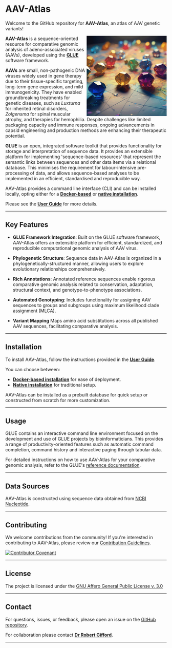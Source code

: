 # AAV-Atlas


Welcome to the GitHub repository for **AAV-Atlas**, an atlas of AAV genetic variants!

<img src="md/aav-atlas-logo.png" align="right" alt="" width="250" />

**AAV-Atlas** is a sequence-oriented resource for comparative genomic analysis of adeno-associated viruses (AAVs), developed using the **[GLUE](https://github.com/giffordlabcvr/gluetools)** software framework. 

**AAVs** are small, non-pathogenic DNA viruses widely used in gene therapy due to their tissue-specific targeting, long-term gene expression, and mild immunogenicity. They have enabled groundbreaking treatments for genetic diseases, such as *Luxturna* for inherited retinal disorders, *Zolgensma* for spinal muscular atrophy, and therapies for hemophilia. Despite challenges like limited packaging capacity and immune responses, ongoing advancements in capsid engineering and production methods are enhancing their therapeutic potential.

**GLUE** is an open, integrated software toolkit that provides functionality for storage and interpretation of sequence data. It provides an extensible platform for implementing 'sequence-based resources' that represent the semantic links between sequences and other data items via a relational database. This minimises the requirement for labour-intensive pre-processing of data, and allows sequence-based analyses to be implemented in an efficient, standardised and reproducible way.

AAV-Atlas provides a command line interface (CLI) and can be installed locally, opting either for a **[Docker-based](https://github.com/giffordlabcvr/AAV-Atlas/wiki/Docker-Installation)** or **[native installation](https://github.com/giffordlabcvr/AAV-Atlas/wiki/Native-Installation)**.

Please see the **[User Guide](https://github.com/giffordlabcvr/AAV-Atlas/wiki)** for more details.

* * * * *

## Key Features

- **GLUE Framework Integration**: Built on the GLUE software framework, AAV-Atlas offers an extensible platform for efficient, standardized, and reproducible computational genomic analysis of AAV virus.

- **Phylogenetic Structure**: Sequence data in AAV-Atlas is organized in a phylogenetically-structured manner, allowing users to explore evolutionary relationships comprehensively.

- **Rich Annotations**: Annotated reference sequences enable rigorous comparative genomic analysis related to conservation, adaptation, structural context, and genotype-to-phenotype associations.

- **Automated Genotyping**: Includes functionality for assigning AAV sequences to groups and subgroups using maximum likelihood clade assignment (MLCA).

- **Variant Mapping** Maps amino acid substitutions across all published AAV sequences, facilitating comparative analysis.


* * * * *

Installation
------------

To install AAV-Atlas, follow the instructions provided in the **[User Guide](https://github.com/giffordlabcvr/AAV-Atlas/wiki)**.

You can choose between:

-   **[Docker-based installation](https://github.com/giffordlabcvr/AAV-Atlas/wiki/Docker-Installation)** for ease of deployment.
-   **[Native installation](https://github.com/giffordlabcvr/AAV-Atlas/wiki/Native-Installation)** for traditional setup.

AAV-Atlas can be installed as a prebuilt database for quick setup or constructed from scratch for more customization.

* * * * *

## Usage

GLUE contains an interactive command line environment focused on the development and use of GLUE projects by bioinformaticians. This provides a range of productivity-oriented features such as automatic command completion, command history and interactive paging through tabular data. 

For detailed instructions on how to use AAV-Atlas for your comparative genomic analysis, refer to the GLUE's [reference documentation](https://github.com/giffordlabcvr/gluetools/wiki/).

* * * * *

## Data Sources

AAV-Atlas is constructed using sequence data obtained from [NCBI Nucleotide](https://www.ncbi.nlm.nih.gov/nuccore).

* * * * *

## Contributing

We welcome contributions from the community! If you're interested in contributing to AAV-Atlas, please review our [Contribution Guidelines](./md/CONTRIBUTING.md).

[![Contributor Covenant](https://img.shields.io/badge/Contributor%20Covenant-2.1-4baaaa.svg)](./md/code_of_conduct.md)

* * * * *

## License

The project is licensed under the [GNU Affero General Public License v. 3.0](https://www.gnu.org/licenses/agpl-3.0.en.html)

* * * * *

## Contact

For questions, issues, or feedback, please open an issue on the [GitHub repository](https://github.com/giffordlabcvr/AAV-Atlas/issues).

For collaboration please contact **[Dr Robert Gifford](mailto:robjgiff@gmail.com)**.


* * * * *
